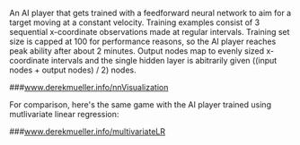 
An AI player that gets trained with a feedforward neural network to aim for a target moving at a constant velocity. Training examples consist of 3 sequential x-coordinate observations made at regular intervals. Training set size is capped at 100 for performance reasons, so the AI player reaches peak ability after about 2 minutes. Output nodes map to evenly sized x-coordinate intervals and the single hidden layer is abitrarily given ((input nodes + output nodes) / 2) nodes.

###www.derekmueller.info/nnVisualization

For comparison, here's the same game with the AI player trained using mutlivariate linear regression:

###www.derekmueller.info/multivariateLR
